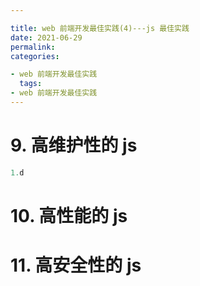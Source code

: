 ```yaml
---

title: web 前端开发最佳实践(4)---js 最佳实践
date: 2021-06-29
permalink:
categories:

- web 前端开发最佳实践
  tags:
- web 前端开发最佳实践
---
```


# 9. 高维护性的 js

```js
1.d
```

# 10. 高性能的 js

# 11. 高安全性的 js
